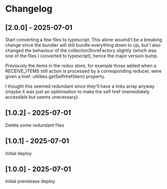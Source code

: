 # Changelog
## [2.0.0] - 2025-07-01
Start converting a few files to typescript. This alone woulnd't be a breaking change since the bundler will still bundle everything down to cjs, but I also changed the behaviour of the collectionStoreFactory slightly (which was one of the files I converted to typescript), hence the major version bump.

Previously the items in the redux store, for example those added when a RECEIVE_ITEMS still action is processed by a corresponding reducer, were given a href: utilities.getSelfHref(item) property.

I thought this seemed redundant since they'll have a links array anyway (maybe it was just an optimisation to make the self href imemediately accessible but seems unecessary).

## [1.0.2] - 2025-07-01
Delete some redundant files

## [1.0.1] - 2025-07-01
Initial deploy

## [1.0.0] - 2025-07-01
Initial prerelease deploy